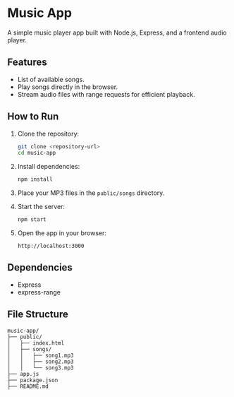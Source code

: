 # Music App

A simple music player app built with Node.js, Express, and a frontend audio player.

## Features
- List of available songs.
- Play songs directly in the browser.
- Stream audio files with range requests for efficient playback.

## How to Run
1. Clone the repository:
   ```bash
   git clone <repository-url>
   cd music-app
   ```

2. Install dependencies:
   ```bash
   npm install
   ```

3. Place your MP3 files in the `public/songs` directory.

4. Start the server:
   ```bash
   npm start
   ```

5. Open the app in your browser:
   ```
   http://localhost:3000
   ```

## Dependencies
- Express
- express-range

## File Structure
```
music-app/
├── public/
│   ├── index.html
│   ├── songs/
│   │   ├── song1.mp3
│   │   ├── song2.mp3
│   │   └── song3.mp3
├── app.js
├── package.json
├── README.md
```
